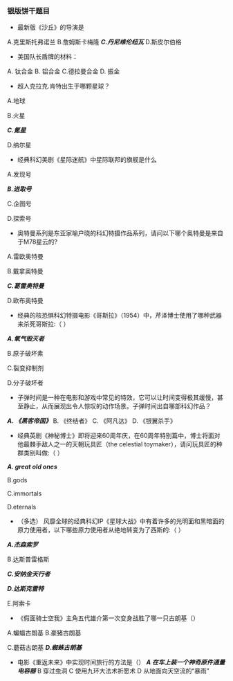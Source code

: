 ### 银版饼干题目

- 最新版《沙丘》的导演是

A.克里斯托弗诺兰  B.詹姆斯卡梅隆  ***C.丹尼维伦纽瓦***  D.斯皮尔伯格

- 美国队长盾牌的材料：

A. 钛合金 B. 铝合金 C.德拉曼合金 D. 振金

- 超人克拉克.肯特出生于哪颗星球？

A.地球

B.火星

***C.氪星***

D.纳尔星



- 经典科幻美剧《星际迷航》中星际联邦的旗舰是什么

A.发现号

***B.进取号***

C.企图号

D.探索号



- 奥特曼系列是东亚家喻户晓的科幻特摄作品系列，请问以下哪个奥特曼是来自于M78星云的?

A.雷欧奥特曼

B.戴拿奥特曼

***C.葛雷奥特曼***

D.欧布奥特曼



- 经典的核恐惧科幻特摄电影《哥斯拉》（1954）中，芹泽博士使用了哪种武器来杀死哥斯拉:（ ）

***A.氧气毁灭者***

B.原子破坏素

C.裂变抑制剂

D.分子破坏者



- 子弹时间是一种在电影和游戏中常见的特效，它可以让时间变得极其缓慢，甚至静止，从而展现出令人惊叹的动作场景。子弹时间出自哪部科幻作品？

***A. 《黑客帝国》*** B. 《终结者》 C. 《阿凡达》 D. 《银翼杀手》



- 经典英剧《神秘博士》即将迎来60周年庆，在60周年特别篇中，博士将面对他最棘手敌人之一的天朝玩具匠（the celestial toymaker），请问玩具匠的种群类别叫做:（  ）

***A. great old ones***

B.gods

C.immortals

D.eternals



- （多选） 风靡全球的经典科幻IP《星球大战》中有着许多的光明面和黑暗面的原力使用者，以下哪些原力使用者从绝地转变为了西斯的:（   ）

***A.杰森索罗***

B.达斯普雷格斯

***C.安纳金天行者***

***D.达斯克雷特***

E.阿索卡



- 《假面骑士空我》主角五代雄介第一次变身战胜了哪一只古朗基（）

A.蝙蝠古朗基 B.豪猪古朗基

C.蘑菇古朗基 ***D.蜘蛛古朗基***



- 电影《重返未来》中实现时间旅行的方法是（）
  ***A 在车上装一个神奇原件通量电容器***
  B 穿过虫洞
  C 使用九环大法术祈愿术
  D 从地面向天空流的“暴雨”